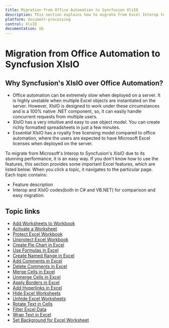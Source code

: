 ```yaml
---
title: Migration from Office Automation to Syncfusion XlsIO
description: This section explains how to migrate from Excel Interop to Syncfusion's XlsIO.
platform: document-processing
control: XlsIO
documentation: UG
---
```


# Migration from Office Automation to Syncfusion XlsIO

## Why Syncfusion's XlsIO over Office Automation?

* Office automation can be extremely slow when deployed on a server. It is highly unstable when multiple Excel objects are instantiated on the server. However, XlsIO is designed to work under these circumstances and is a 100% native .NET component, so, it can easily handle concurrent requests from multiple users.
* XlsIO has a very intuitive and easy to use object model. You can create richly formatted spreadsheets in just a few minutes.
* Essential XlsIO has a royalty free licensing model compared to office automation, where the users are expected to have Microsoft Excel licenses when deployed on the server.

To migrate from Microsoft's Interop to Syncfusion's XlsIO due to its stunning performance, it is an easy way. If you don't know how to use the features, this section provides some important Excel features, which are listed below. When you click a topic, it navigates to the particular page. Each topic contains:

* Feature description
* Interop and XlsIO codes(both in C# and VB.NET) for comparison and easy migration.

## Topic links

* [Add Worksheets to Workbook](https://help.syncfusion.com/document-processing/excel/excel-library/net/migrate-from-office-automation-to-syncfusion-xlsio/add-worksheets-to-workbook)
* [Activate a Worksheet](https://help.syncfusion.com/document-processing/excel/excel-library/net/migrate-from-office-automation-to-syncfusion-xlsio/activate-a-worksheet)
* [Protect Excel Workbook](https://help.syncfusion.com/document-processing/excel/excel-library/net/migrate-from-office-automation-to-syncfusion-xlsio/protect-excel-workbook)
* [Unprotect Excel Workbook](https://help.syncfusion.com/document-processing/excel/excel-library/net/migrate-from-office-automation-to-syncfusion-xlsio/unprotect-excel-workbook)
* [Create Pie Chart in Excel](https://help.syncfusion.com/document-processing/excel/excel-library/net/migrate-from-office-automation-to-syncfusion-xlsio/create-pie-chart-in-excel)
* [Use Formulas in Excel](https://help.syncfusion.com/document-processing/excel/excel-library/net/migrate-from-office-automation-to-syncfusion-xlsio/use-formulas-in-excel)
* [Create Named Range in Excel](https://help.syncfusion.com/document-processing/excel/excel-library/net/migrate-from-office-automation-to-syncfusion-xlsio/create-named-range-in-excel)
* [Add Comments in Excel](https://help.syncfusion.com/document-processing/excel/excel-library/net/migrate-from-office-automation-to-syncfusion-xlsio/add-comments-in-excel)
* [Delete Comments in Excel](https://help.syncfusion.com/document-processing/excel/excel-library/net/migrate-from-office-automation-to-syncfusion-xlsio/delete-comments-in-excel)
* [Merge Cells in Excel](https://help.syncfusion.com/document-processing/excel/excel-library/net/migrate-from-office-automation-to-syncfusion-xlsio/merge-cells-in-excel)
* [Unmerge Cells in Excel](https://help.syncfusion.com/document-processing/excel/excel-library/net/migrate-from-office-automation-to-syncfusion-xlsio/unmerge-cells-in-excel)
* [Apply Borders in Excel](https://help.syncfusion.com/document-processing/excel/excel-library/net/migrate-from-office-automation-to-syncfusion-xlsio/apply-borders-in-excel)
* [Add Hyperlinks in Excel](https://help.syncfusion.com/document-processing/excel/excel-library/net/migrate-from-office-automation-to-syncfusion-xlsio/add-hyperlinks-in-excel)
* [Hide Excel Worksheets](https://help.syncfusion.com/document-processing/excel/excel-library/net/migrate-from-office-automation-to-syncfusion-xlsio/hide-excel-worksheets)
* [Unhide Excel Worksheets](https://help.syncfusion.com/document-processing/excel/excel-library/net/migrate-from-office-automation-to-syncfusion-xlsio/unhide-excel-worksheets)
* [Rotate Text in Cells](https://help.syncfusion.com/document-processing/excel/excel-library/net/migrate-from-office-automation-to-syncfusion-xlsio/rotate-text-in-cells)
* [Filter Excel Data](https://help.syncfusion.com/document-processing/excel/excel-library/net/migrate-from-office-automation-to-syncfusion-xlsio/filter-excel-data)
* [Wrap Text in Excel](https://help.syncfusion.com/document-processing/excel/excel-library/net/migrate-from-office-automation-to-syncfusion-xlsio/wrap-text-in-excel)
* [Set Background for Excel Worksheet](https://help.syncfusion.com/document-processing/excel/excel-library/net/migrate-from-office-automation-to-syncfusion-xlsio/set-background-for-excel-worksheet)